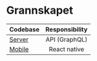 # Grannskapet

| Codebase | Responsibility |
| ------------- |:-------------:| 
| [Server](https://github.com/JohnVicke/grannskapet/tree/master/server) | API (GraphQL)|   
| [Mobile](https://github.com/JohnVicke/grannskapet/tree/master/mobile) | React native |
